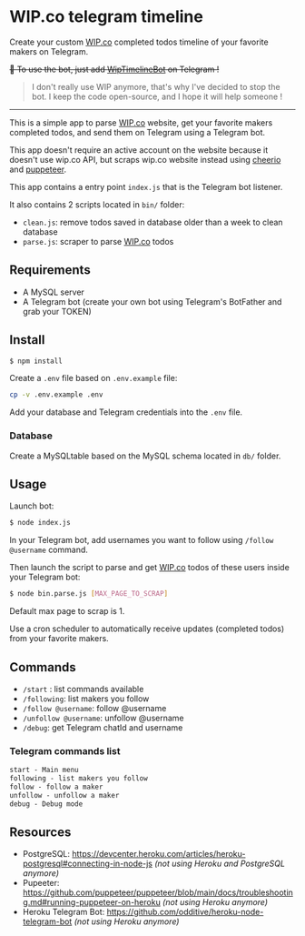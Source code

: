 # WIP.co telegram timeline

Create your custom [WIP.co](https://wip.co/) completed todos timeline of your favorite makers on Telegram.

~~🤖 To use the bot, just add [WipTimelineBot](https://t.me/WipTimelineBot) on Telegram !~~

> I don't really use WIP anymore, that's why I've decided to stop the bot. I keep the code open-source, and I hope it will help someone !

---

This is a simple app to parse [WIP.co](https://wip.co/) website, get your favorite makers completed todos, and send them on Telegram using a Telegram bot.

This app doesn't require an active account on the website because it doesn't use wip.co API, but scraps wip.co website instead using [cheerio](https://cheerio.js.org/) and [puppeteer](https://pptr.dev).

This app contains a entry point `index.js` that is the Telegram bot listener.

It also contains 2 scripts located in `bin/` folder:

-   `clean.js`: remove todos saved in database older than a week to clean database
-   `parse.js`: scraper to parse [WIP.co](https://wip.co/) todos

## Requirements

-   A MySQL server
-   A Telegram bot (create your own bot using Telegram's BotFather and grab your TOKEN)

## Install

```sh
$ npm install
```

Create a `.env` file based on `.env.example` file:

```sh
cp -v .env.example .env
```

Add your database and Telegram credentials into the `.env` file.

### Database

Create a MySQLtable based on the MySQL schema located in `db/` folder.

## Usage

Launch bot:

```sh
$ node index.js
```

In your Telegram bot, add usernames you want to follow using `/follow @username` command.

Then launch the script to parse and get [WIP.co](https://wip.co/) todos of these users inside your Telegram bot:

```sh
$ node bin.parse.js [MAX_PAGE_TO_SCRAP]
```

Default max page to scrap is 1.

Use a cron scheduler to automatically receive updates (completed todos) from your favorite makers.

## Commands

-   `/start` : list commands available
-   `/following`: list makers you follow
-   `/follow @username`: follow @username
-   `/unfollow @username`: unfollow @username
-   `/debug`: get Telegram chatId and username

### Telegram commands list

```txt
start - Main menu
following - list makers you follow
follow - follow a maker
unfollow - unfollow a maker
debug - Debug mode
```

## Resources

-   PostgreSQL: https://devcenter.heroku.com/articles/heroku-postgresql#connecting-in-node-js *(not using Heroku and PostgreSQL anymore)*
-   Pupeeter: https://github.com/puppeteer/puppeteer/blob/main/docs/troubleshooting.md#running-puppeteer-on-heroku *(not using Heroku anymore)*
-   Heroku Telegram Bot: https://github.com/odditive/heroku-node-telegram-bot *(not using Heroku anymore)*
